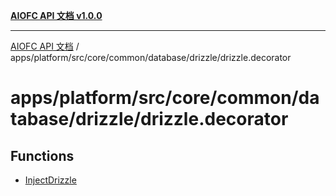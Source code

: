 [**AIOFC API 文档 v1.0.0**](../../../../../../../../README.md)

***

[AIOFC API 文档](../../../../../../../../modules.md) / apps/platform/src/core/common/database/drizzle/drizzle.decorator

# apps/platform/src/core/common/database/drizzle/drizzle.decorator

## Functions

- [InjectDrizzle](functions/InjectDrizzle.md)
